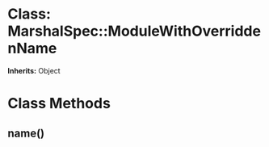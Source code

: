 # Class: MarshalSpec::ModuleWithOverriddenName
**Inherits:** Object
    



# Class Methods
## name() [](#method-c-name)

